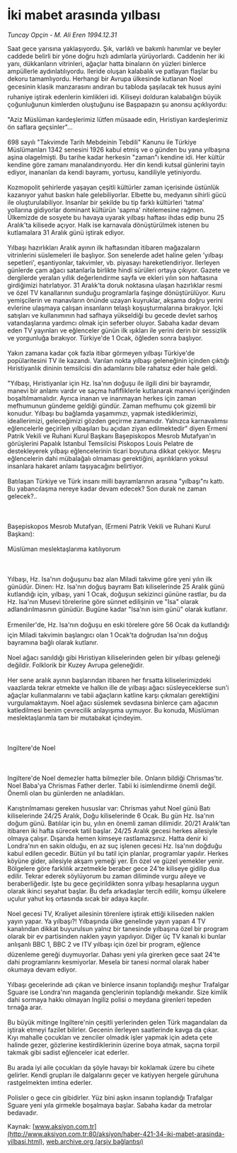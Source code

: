 # İki mabet arasında yılbası

*Tuncay Opçin - M. Ali Eren 1994.12.31*

<font class="agenda2NewsSpot">
 Saat gece yarısına yaklaşıyordu. Şık, varlıklı ve bakımlı hanımlar ve beyler caddede belirli bir yöne doğru hızlı adımlarla yürüyorlardı. Caddenin her iki yanı, dükkanların vitrinleri, ağaçlar hatta binaların ön yüzleri binlerce ampüllerle aydınlatılıyordu. Ileride oluşan kalabalık ve patlayan flaşlar bu dekoru tamamlıyordu.
</font>
<font class="newsDetail">
 Herhangi bir Avrupa ülkesinde kutlanan Noel gecesinin klasik manzarasını andıran bu tabloda şaşılacak tek husus ayini ruhaniye iştirak edenlerin kimlikleri idi. Kiliseyi dolduran kalabalığın büyük çoğunluğunun kimlerden oluştuğunu ise Başpapazın şu anonsu açıklıyordu:
 <br/>
 <br/>
 "Aziz Müslüman kardeşlerimiz lütfen müsaade edin, Hıristiyan kardeşlerimiz ön saflara geçsinler"...
 <br/>
 <br/>
 698 sayılı "Takvimde Tarih Mebdeinin Tebdili" Kanunu ile Türkiye Müslümanları 1342 senesini 1926 kabul etmiş ve o günden bu yana yılbaşına aşina olagelmişti. Bu tarihe kadar herkesin "zaman"ı kendine idi. Her kültür kendine göre zamanı manalandırıyordu. Her din kendi kutsal günlerini tayin ediyor, inananları da kendi bayramı, yortusu, kandiliyle yetiniyordu.
 <br/>
 <br/>
 Kozmopolit şehirlerde yaşayan çeşitli kültürler zaman içerisinde üstünlük kazanıyor yahut baskın hale gelebiliyorlar. Elbette bu, medyanın sihirli gücü ile oluşturulabiliyor. Insanlar bir şekilde bu tip farklı kültürleri 'tatma' yollarına gidiyorlar dominant kültürün 'sapma' nitelemesine rağmen. Ülkemizde de sosyete bu havaya uyarak yılbaşı haftası ihdas edip bunu 25 Aralık'ta kilisede açıyor. Halk ise karnavala dönüştürülmek istenen bu kutlamalara 31 Aralık günü iştirak ediyor.
 <br/>
 <br/>
 Yılbaşı hazırlıkları Aralık ayının ilk haftasından itibaren mağazaların vitrinlerini süslemeleri ile başlıyor. Son senelerde adet haline gelen 'yılbaşı sepetleri', eşantiyonlar, takvimler, vb. piyasayı hareketlendiriyor. Ilerleyen günlerde çam ağacı satanlarla birlikte hindi sürüleri ortaya çıkıyor. Gazete ve dergilerde yeralan yıllık değerlendirme sayfa ve ekleri yılın son haftasına girdiğimizi hatırlatıyor. 31 Aralık'ta doruk noktasına ulaşan hazırlıklar resmi ve özel TV kanallarının sunduğu programlarla faşinge dönüştürülüyor. Kuru yemişcilerin ve manavların önünde uzayan kuyruklar, akşama doğru yerini evlerine ulaşmaya çalışan insanların telaşlı koşuşturmalarına bırakıyor. Içki satışları ve kullanımının had safhaya yükseldiği bu gecede devlet sarhoş vatandaşlarına yardımcı olmak için seferber oluyor. Sabaha kadar devam eden TV yayınları ve eğlenceler günün ilk ışıkları ile yerini derin bir sessizlik ve yorgunluğa bırakıyor. Türkiye'de 1 Ocak, öğleden sonra başlıyor.
 <br/>
 <br/>
 Yakın zamana kadar çok fazla itibar görmeyen yılbaşı Türkiye'de popülaritesini TV ile kazandı. Varılan nokta yılbaşı geleneğinin içinden çıktığı Hıristiyanlık dininin temsilcisi din adamlarını bile rahatsız eder hale geldi.
 <br/>
 <br/>
 "Yılbaşı, Hıristiyanlar için Hz. Isa'nın doğuşu ile ilgili dini bir bayramdır, manevi bir anlamı vardır ve saçma hafifliklerle kutlanarak manevi içeriğinden boşaltılmamalıdır. Ayrıca inanan ve inanmayan herkes için zaman mefhumunun gündeme geldiği gündür. Zaman mefhumu çok gizemli bir konudur. Yılbaşı bu bağlamda yaşamımızı, yapmak istediklerimizi, ideallerimizi, geleceğimizi gözden geçirme zamanıdır. Yalnızca karnavalımsı eğlencelerle geçirilen yılbaşıları bu açıdan ziyan edilmektedir" diyen Ermeni Patrik Vekili ve Ruhani Kurul Başkanı Başepiskopos Mesrob Mutafyan'ın görüşlerini Papalık Istanbul Temsilcisi Piskopos Louis Pelatre de destekleyerek yılbaşı eğlencelerinin ticari boyutuna dikkat çekiyor. Meşru eğlencelerin dahi mübalağalı olmaması gerektiğini, aşırılıkların yoksul insanlara hakaret anlamı taşıyacağını belirtiyor.
 <br/>
 <br/>
 Batılaşan Türkiye ve Türk insanı milli bayramlarının arasına "yılbaşı"nı kattı. Bu yabancılaşma nereye kadar devam edecek? Son durak ne zaman gelecek?..
 <br/>
 <br/>
 <br/>
 <br/>
 Başepiskopos Mesrob Mutafyan, (Ermeni Patrik Vekili ve Ruhani Kurul Başkanı):
 <br/>
 <br/>
 Müslüman meslektaşlarıma katılıyorum
 <br/>
 <br/>
 <br/>
 <br/>
 Yılbaşı, Hz. Isa'nın doğuşunu baz alan Miladi takvime göre yeni yılın ilk günüdür. Dinen: Hz. Isa'nın doğuş bayramı Batı kiliselerinde 25 Aralık günü  kutlandığı için, yılbaşı, yani 1 Ocak, doğuşun sekizinci gününe rastlar, bu da Hz. Isa'nın Musevi törelerine göre sünnet edilişinin ve "Isa" olarak adlandırılmasının günüdür. Bugüne kadar "Isa'nın isim günü" olarak kutlanır.
 <br/>
 <br/>
 Ermeniler'de, Hz. Isa'nın doğuşu en eski törelere göre 56 Ocak da kutlandığı için Miladi takvimin başlangıcı olan 1 Ocak'ta doğrudan Isa'nın doğuş bayramına bağlı olarak kutlanır.
 <br/>
 <br/>
 Noel ağacı sanıldığı gibi Hıristiyan kiliselerinden gelen bir yılbaşı geleneği değildir. Folklorik bir Kuzey Avrupa geleneğidir.
 <br/>
 <br/>
 Her sene aralık ayının başlarından itibaren her fırsatta kiliselerimizdeki vaazlarda tekrar etmekte ve halkın ille de yılbaşı ağacı süsleyeceklerse sun'i ağaçlar kullanmalarını ve tabii ağaçların katline karşı çıkmaları gerektiğini vurgulamaktayım. Noel ağacı süslemek sevdasına binlerce çam ağacının katledilmesi benim çevrecilik anlayışıma uymuyor. Bu konuda, Müslüman meslektaşlarımla tam bir mutabakat içindeyim.
 <br/>
 <br/>
 <br/>
 <br/>
 Ingiltere'de Noel
 <br/>
 <br/>
 <br/>
 <br/>
 Ingiltere'de Noel demezler hatta bilmezler bile. Onların bildiği Chrismas'tır. Noel Baba'ya Chrismas Father derler. Tabii ki isimlendirme önemli değil. Önemli olan bu günlerden ne anladıkları.
 <br/>
 <br/>
 Karıştırılmaması gereken hususlar var: Chrismas yahut Noel günü Batı kiliselerinde 24/25 Aralık, Doğu kiliselerinde 6 Ocak. Bu gün Hz. Isa'nın doğum günü. Batılılar için bu, yılın en önemli zaman dilimidir. 20/21 Aralık'tan itibaren iki hafta sürecek tatil başlar. 24/25 Aralık gecesi herkes ailesiyle olmaya çalışır. Dışarıda hemen kimseye rastlamazsınız. Hatta denir ki Londra'nın en sakin olduğu, en az suç işlenen gecesi Hz. Isa'nın doğduğu kabul edilen gecedir. Bütün yıl bu tatil için planlar, programlar yapılır. Herkes köyüne gider, ailesiyle akşam yemeği yer. En özel ve güzel yemekler yenir. Bölgelere göre farklılık arzetmekle beraber gece 24'te kiliseye gidilip dua edilir. Tekrar ederek söylüyorum bu zaman diliminde vurgu aileye ve beraberliğedir. Işte bu gece geçirildikten sonra yılbaşı hesaplarına uygun olarak ikinci seyahat başlar. Bu defa arkadaşlar tercih edilir, komşu ülkelere uçulur yahut kış ortasında sıcak bir adaya kaçılır.
 <br/>
 <br/>
 Noel gecesi TV, Kraliyet ailesinin törenlere iştirak ettiği kiliseden naklen yayın yapar. Ya yılbaşı?! Yılbaşında ülke genelinde yayın yapan 4 TV kanalından dikkat buyurulsun yalnız bir tanesinde yılbaşına özel bir program olarak bir ev partisinden naklen yayın yapılıyor. Diğer üç TV kanalı ki bunlar anlışanlı BBC 1, BBC 2 ve ITV yılbaşı için özel bir program, eğlence düzenleme gereği duymuyorlar. Dahası yeni yıla girerken gece saat 24'te dahi programlarını kesmiyorlar. Mesela bir tanesi normal olarak haber okumaya devam ediyor.
 <br/>
 <br/>
 Yılbaşı gecelerinde adı çıkan ve binlerce insanın toplandığı meşhur Trafalgar Sguare ise Londra'nın maganda gençlerinin toplandığı mekandır. Size kimlik dahi sormaya hakkı olmayan Ingiliz polisi o meydana girenleri tepeden tırnağa arar.
 <br/>
 <br/>
 Bu büyük mitinge Ingiltere'nin çeşitli yerlerinden gelen Türk magandaları da iştirak etmeyi fazilet bilirler. Gecenin ilerleyen saatlerinde kavga da çıkar. Kıyı mahalle çocukları ve zenciler olmadık işler yapmak için adeta çete halinde gezer, gözlerine kestirdiklerinin üzerine boya atmak, saçına torpil takmak gibi sadist eğlenceler icat ederler.
 <br/>
 <br/>
 Bu arada iyi aile çocukları da şöyle havayı bir koklamak üzere bu cihete gelirler. Kendi grupları ile dalgalarını geçer ve katiyyen hergele güruhuna rastgelmekten imtina ederler.
 <br/>
 <br/>
 Polisler o gece cin gibidirler. Yüz bini aşkın insanın toplandığı Trafalgar Sguare yeni yıla girmekle boşalmaya başlar. Sabaha kadar da metrolar bedavadır.
 <br/>
</font>

Kaynak: [www.aksiyon.com.tr](http://www.aksiyon.com.tr:80/aksiyon/haber-421-34-iki-mabet-arasinda-yilbasi.html), [web.archive.org (arşiv bağlantısı)](http://web.archive.org/web/20101230140526/http://www.aksiyon.com.tr:80/aksiyon/haber-421-34-iki-mabet-arasinda-yilbasi.html)
